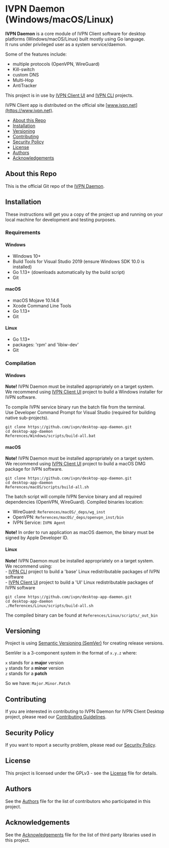 # IVPN Daemon (Windows/macOS/Linux)

**IVPN Daemon** is a core module of IVPN Client software for desktop platforms (Windows/macOS/Linux) built mostly using Go language.  
It runs under privileged user as a system service/daemon.  

Some of the features include:  
  - multiple protocols (OpenVPN, WireGuard)  
  - Kill-switch  
  - custom DNS  
  - Multi-Hop  
  - AntiTracker  
  
This project is in use by [IVPN Client UI](https://github.com/ivpn/desktop-app-ui2) and [IVPN CLI](https://github.com/ivpn/desktop-app-cli) projects.

IVPN Client app is distributed on the official site [www.ivpn.net](https://www.ivpn.net).  

* [About this Repo](#about-repo)
* [Installation](#installation)
* [Versioning](#versioning)
* [Contributing](#contributing)
* [Security Policy](#security)
* [License](#license)
* [Authors](#Authors)
* [Acknowledgements](#acknowledgements)

<a name="about-repo"></a>
## About this Repo

This is the official Git repo of the [IVPN Daemon](https://github.com/ivpn/desktop-app-daemon).


<a name="installation"></a>
## Installation

These instructions will get you a copy of the project up and running on your local machine for development and testing purposes.

### Requirements

#### Windows

  - Windows 10+
  - Build Tools for Visual Studio 2019 (ensure Windows SDK 10.0 is installed)
  - Go 1.13+ (downloads automatically by the build script)
  - Git

#### macOS

  - macOS Mojave 10.14.6
  - Xcode Command Line Tools
  - Go 1.13+
  - Git

#### Linux
  - Go 1.13+
  - packages: 'rpm' and 'libiw-dev'
  - Git

### Compilation

#### Windows  

**Note!**
  IVPN Daemon must be installed appropriately on a target system.  
  We recommend using [IVPN Client UI](https://github.com/ivpn/desktop-app-ui2) project to build a Windows installer for IVPN software.  

  To compile IVPN service binary run the batch file from the terminal.  
  Use Developer Command Prompt for Visual Studio (required for building native sub-projects).  

```
git clone https://github.com/ivpn/desktop-app-daemon.git
cd desktop-app-daemon
References/Windows/scripts/build-all.bat
```

#### macOS  

  **Note!**
  IVPN Daemon must be installed appropriately on a target system.  
  We recommend using [IVPN Client UI](https://github.com/ivpn/desktop-app-ui2) project to build a macOS DMG package for IVPN software.  

```
git clone https://github.com/ivpn/desktop-app-daemon.git
cd desktop-app-daemon
References/macOS/scripts/build-all.sh
```

  The batch script will compile IVPN Service binary and all required dependencies (OpenVPN, WireGuard).
  Compiled binaries location:

  - WireGuard:  `References/macOS/_deps/wg_inst`
  - OpenVPN:  `References/macOS/_deps/openvpn_inst/bin`
  - IVPN Service: `IVPN Agent`

  **Note!** 
  In order to run application as macOS daemon, the binary must be signed by Apple Developer ID.

#### Linux  

**Note!**
  IVPN Daemon must be installed appropriately on a target system.  
  We recommend using:  
    - [IVPN CLI](https://github.com/ivpn/desktop-app-cli) project to build a 'base' Linux redistributable packages of IVPN software  
    - [IVPN Client UI](https://github.com/ivpn/desktop-app-ui2) project to build a 'UI' Linux redistributable packages of IVPN software  

```
git clone https://github.com/ivpn/desktop-app-daemon.git
cd desktop-app-daemon
./References/Linux/scripts/build-all.sh  
```
  
  The compiled binary can be found at `References/Linux/scripts/_out_bin`

<a name="versioning"></a>
## Versioning

Project is using [Semantic Versioning (SemVer)](https://semver.org) for creating release versions.

SemVer is a 3-component system in the format of `x.y.z` where:

`x` stands for a **major** version  
`y` stands for a **minor** version  
`z` stands for a **patch**

So we have: `Major.Minor.Patch`

<a name="contributing"></a>
## Contributing

If you are interested in contributing to IVPN Daemon for IVPN Client Desktop project, please read our [Contributing Guidelines](/.github/CONTRIBUTING.md).

<a name="security"></a>
## Security Policy

If you want to report a security problem, please read our [Security Policy](/.github/SECURITY.md).

<a name="license"></a>
## License

This project is licensed under the GPLv3 - see the [License](/LICENSE.md) file for details.

<a name="Authors"></a>
## Authors

See the [Authors](/AUTHORS) file for the list of contributors who participated in this project.

<a name="acknowledgements"></a>
## Acknowledgements

See the [Acknowledgements](/ACKNOWLEDGEMENTS.md) file for the list of third party libraries used in this project.

